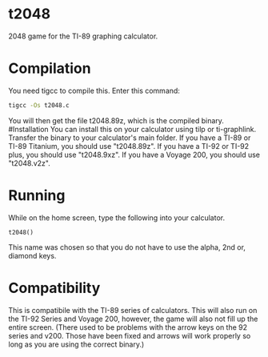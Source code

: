 # t2048
2048 game for the TI-89 graphing calculator.
# Compilation
You need tigcc to compile this. Enter this command:
```bash
tigcc -Os t2048.c
```
You will then get the file t2048.89z, which is the compiled binary.
#Installation
You can install this on your calculator using tilp or ti-graphlink.
Transfer the binary to your calculator's main folder.
If you have a TI-89 or TI-89 Titanium, you should use "t2048.89z".
If you have a TI-92 or TI-92 plus, you should use "t2048.9xz".
If you have a Voyage 200, you should use "t2048.v2z".
# Running
While on the home screen, type the following into your calculator.
```
t2048()
```
This name was chosen so that you do not have to use the alpha, 2nd or, diamond keys.
# Compatibility
This is compatibile with the TI-89 series of calculators.
This will also run on the TI-92 Series and Voyage 200, however, the game will also not fill up the entire screen.
(There used to be problems with the arrow keys on the 92 series and v200. Those have been fixed and arrows will work properly so long as you are using the correct binary.)
